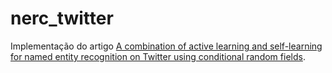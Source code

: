# nerc_twitter
Implementação do artigo [A combination of active learning and self-learning for named entity recognition on Twitter using conditional random fields](https://www.sciencedirect.com/science/article/abs/pii/S0950705117303040).
